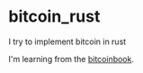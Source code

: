 # bitcoin_rust
I try to implement bitcoin in rust

I'm learning from the [bitcoinbook](https://github.com/bitcoinbook/bitcoinbook).
